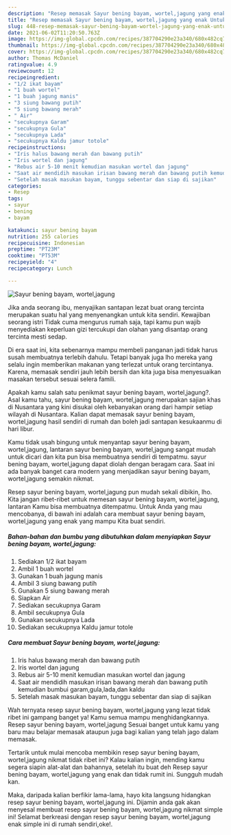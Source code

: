 ```yaml
---
description: "Resep memasak Sayur bening bayam, wortel,jagung yang enak Untuk Jualan"
title: "Resep memasak Sayur bening bayam, wortel,jagung yang enak Untuk Jualan"
slug: 448-resep-memasak-sayur-bening-bayam-wortel-jagung-yang-enak-untuk-jualan
date: 2021-06-02T11:20:50.763Z
image: https://img-global.cpcdn.com/recipes/387704290e23a340/680x482cq70/sayur-bening-bayam-worteljagung-foto-resep-utama.jpg
thumbnail: https://img-global.cpcdn.com/recipes/387704290e23a340/680x482cq70/sayur-bening-bayam-worteljagung-foto-resep-utama.jpg
cover: https://img-global.cpcdn.com/recipes/387704290e23a340/680x482cq70/sayur-bening-bayam-worteljagung-foto-resep-utama.jpg
author: Thomas McDaniel
ratingvalue: 4.9
reviewcount: 12
recipeingredient:
- "1/2 ikat bayam"
- "1 buah wortel"
- "1 buah jagung manis"
- "3 siung bawang putih"
- "5 siung bawang merah"
- " Air"
- "secukupnya Garam"
- "secukupnya Gula"
- "secukupnya Lada"
- "secukupnya Kaldu jamur totole"
recipeinstructions:
- "Iris halus bawang merah dan bawang putih"
- "Iris wortel dan jagung"
- "Rebus air 5-10 menit kemudian masukan wortel dan jagung"
- "Saat air mendidih masukan irisan bawang merah dan bawang putih kemudian bumbui garam,gula,lada,dan kaldu"
- "Setelah masak masukan bayam, tunggu sebentar dan siap di sajikan"
categories:
- Resep
tags:
- sayur
- bening
- bayam

katakunci: sayur bening bayam 
nutrition: 255 calories
recipecuisine: Indonesian
preptime: "PT23M"
cooktime: "PT53M"
recipeyield: "4"
recipecategory: Lunch

---
```



![Sayur bening bayam, wortel,jagung](https://img-global.cpcdn.com/recipes/387704290e23a340/680x482cq70/sayur-bening-bayam-worteljagung-foto-resep-utama.jpg)

Jika anda seorang ibu, menyajikan santapan lezat buat orang tercinta merupakan suatu hal yang menyenangkan untuk kita sendiri. Kewajiban seorang istri Tidak cuma mengurus rumah saja, tapi kamu pun wajib menyediakan keperluan gizi tercukupi dan olahan yang disantap orang tercinta mesti sedap.

Di era  saat ini, kita sebenarnya mampu membeli panganan jadi tidak harus susah membuatnya terlebih dahulu. Tetapi banyak juga lho mereka yang selalu ingin memberikan makanan yang terlezat untuk orang tercintanya. Karena, memasak sendiri jauh lebih bersih dan kita juga bisa menyesuaikan masakan tersebut sesuai selera famili. 



Apakah kamu salah satu penikmat sayur bening bayam, wortel,jagung?. Asal kamu tahu, sayur bening bayam, wortel,jagung merupakan sajian khas di Nusantara yang kini disukai oleh kebanyakan orang dari hampir setiap wilayah di Nusantara. Kalian dapat memasak sayur bening bayam, wortel,jagung hasil sendiri di rumah dan boleh jadi santapan kesukaanmu di hari libur.

Kamu tidak usah bingung untuk menyantap sayur bening bayam, wortel,jagung, lantaran sayur bening bayam, wortel,jagung sangat mudah untuk dicari dan kita pun bisa membuatnya sendiri di tempatmu. sayur bening bayam, wortel,jagung dapat diolah dengan beragam cara. Saat ini ada banyak banget cara modern yang menjadikan sayur bening bayam, wortel,jagung semakin nikmat.

Resep sayur bening bayam, wortel,jagung pun mudah sekali dibikin, lho. Kita jangan ribet-ribet untuk memesan sayur bening bayam, wortel,jagung, lantaran Kamu bisa membuatnya ditempatmu. Untuk Anda yang mau mencobanya, di bawah ini adalah cara membuat sayur bening bayam, wortel,jagung yang enak yang mampu Kita buat sendiri.

<!--inarticleads1-->

##### Bahan-bahan dan bumbu yang dibutuhkan dalam menyiapkan Sayur bening bayam, wortel,jagung:

1. Sediakan 1/2 ikat bayam
1. Ambil 1 buah wortel
1. Gunakan 1 buah jagung manis
1. Ambil 3 siung bawang putih
1. Gunakan 5 siung bawang merah
1. Siapkan  Air
1. Sediakan secukupnya Garam
1. Ambil secukupnya Gula
1. Gunakan secukupnya Lada
1. Sediakan secukupnya Kaldu jamur totole




<!--inarticleads2-->

##### Cara membuat Sayur bening bayam, wortel,jagung:

1. Iris halus bawang merah dan bawang putih
1. Iris wortel dan jagung
1. Rebus air 5-10 menit kemudian masukan wortel dan jagung
1. Saat air mendidih masukan irisan bawang merah dan bawang putih kemudian bumbui garam,gula,lada,dan kaldu
1. Setelah masak masukan bayam, tunggu sebentar dan siap di sajikan




Wah ternyata resep sayur bening bayam, wortel,jagung yang lezat tidak ribet ini gampang banget ya! Kamu semua mampu menghidangkannya. Resep sayur bening bayam, wortel,jagung Sesuai banget untuk kamu yang baru mau belajar memasak ataupun juga bagi kalian yang telah jago dalam memasak.

Tertarik untuk mulai mencoba membikin resep sayur bening bayam, wortel,jagung nikmat tidak ribet ini? Kalau kalian ingin, mending kamu segera siapin alat-alat dan bahannya, setelah itu buat deh Resep sayur bening bayam, wortel,jagung yang enak dan tidak rumit ini. Sungguh mudah kan. 

Maka, daripada kalian berfikir lama-lama, hayo kita langsung hidangkan resep sayur bening bayam, wortel,jagung ini. Dijamin anda gak akan menyesal membuat resep sayur bening bayam, wortel,jagung nikmat simple ini! Selamat berkreasi dengan resep sayur bening bayam, wortel,jagung enak simple ini di rumah sendiri,oke!.

